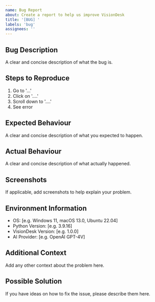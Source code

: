 ```yaml
---
name: Bug Report
about: Create a report to help us improve VisionDesk
title: '[BUG] '
labels: 'bug'
assignees: ''
---
```


## Bug Description
A clear and concise description of what the bug is.

## Steps to Reproduce
1. Go to '...'
2. Click on '....'
3. Scroll down to '....'
4. See error

## Expected Behaviour
A clear and concise description of what you expected to happen.

## Actual Behaviour
A clear and concise description of what actually happened.

## Screenshots
If applicable, add screenshots to help explain your problem.

## Environment Information
- OS: [e.g. Windows 11, macOS 13.0, Ubuntu 22.04]
- Python Version: [e.g. 3.9.16]
- VisionDesk Version: [e.g. 1.0.0]
- AI Provider: [e.g. OpenAI GPT-4V]

## Additional Context
Add any other context about the problem here.

## Possible Solution
If you have ideas on how to fix the issue, please describe them here.
